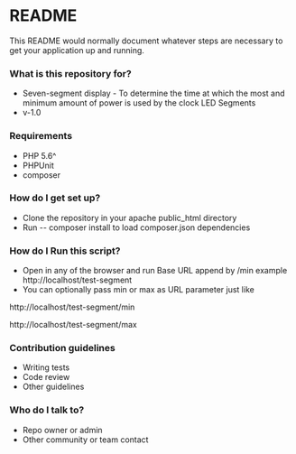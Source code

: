 # README #

This README would normally document whatever steps are necessary to get your application up and running.

### What is this repository for? ###

* Seven-segment display - To determine the time at which the most and minimum amount of power is used by the clock LED Segments
* v-1.0


### Requirements ####
* PHP 5.6^
* PHPUnit 
* composer

### How do I get set up? ###

* Clone the repository in your apache public_html directory 
* Run -- composer install     to load composer.json dependencies 

### How do I Run this script? ###
* Open in any of the browser and run Base URL append by  /min  example http://localhost/test-segment
* You can optionally pass min or max as URL parameter just like 

http://localhost/test-segment/min

http://localhost/test-segment/max

### Contribution guidelines ###

* Writing tests
* Code review
* Other guidelines

### Who do I talk to? ###

* Repo owner or admin
* Other community or team contact
